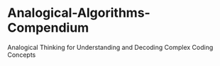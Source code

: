 # Analogical-Algorithms-Compendium
Analogical Thinking for Understanding and Decoding Complex Coding Concepts
